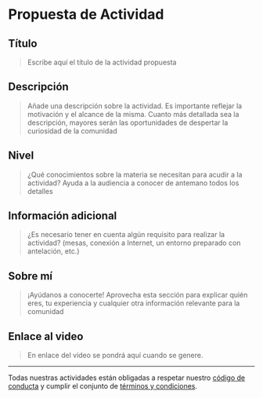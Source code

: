 # Propuesta de Actividad

## Título

> Escribe aquí el título de la actividad propuesta

## Descripción

> Añade una descripción sobre la actividad. Es importante reflejar la motivación y el alcance de la misma. Cuanto más detallada sea la descripción, mayores serán las oportunidades de despertar la curiosidad de la comunidad

## Nivel

> ¿Qué conocimientos sobre la materia se necesitan para acudir a la actividad? Ayuda a la audiencia a conocer de antemano todos los detalles

## Información adicional

> ¿Es necesario tener en cuenta algún requisito para realizar la actividad? (mesas, conexión a Internet, un entorno preparado con antelación, etc.)

## Sobre mí

> ¡Ayúdanos a conocerte! Aprovecha esta sección para explicar quién eres, tu experiencia y cualquier otra información relevante para la comunidad

## Enlace al video

> En enlace del video se pondrá aquí cuando se genere.


---

Todas nuestras actividades están obligadas a respetar nuestro [código de conducta][code of conduct] y cumplir el conjunto de [términos y condiciones][terms].

[code of conduct]: https://github.com/NorthemQuality/community-documentation/blob/master/CODIGO_CONDUCTA.md
[terms]: https://github.com/NorthemQuality/community-activities/blob/master/TERMS.md
